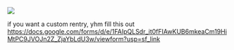 
![](https://i.imgur.com/RA6oBMN.png)

if you want a custom rentry, yhm fill this out
https://docs.google.com/forms/d/e/1FAIpQLSdr_it0fFIAwKUB6mkeaCm19HiMtPC9JVOJn2Z_ZjaYbLdU3w/viewform?usp=sf_link
